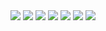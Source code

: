 <img src="https://images2.imgbox.com/bb/33/R49TJlcL_o.png">
<img src="https://images2.imgbox.com/f3/36/FkhKevRD_o.png">
<img src="https://images2.imgbox.com/b1/bf/MzS7QpOr_o.png">
<a href="https://rentry.co/angelofdarkness"><img src="https://images2.imgbox.com/2c/70/5jgdSbQt_o.png"></a> 
<a href="https://discordid.netlify.app/?id=437214057720971266"><img src="https://images2.imgbox.com/8c/a6/mCXamxTw_o.png"></a> <a href="https://falsephd.123guestbook.com/"><img src="https://images2.imgbox.com/55/31/TBTu0oXN_o.png"></a>
<img src="https://images2.imgbox.com/e2/5a/F4t1kSyA_o.png">
